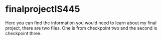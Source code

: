 # finalprojectIS445
Here you can find the information you would need to learn about my final project, there are two files. One is from checkpoint two and the second is checkpoint three. 

